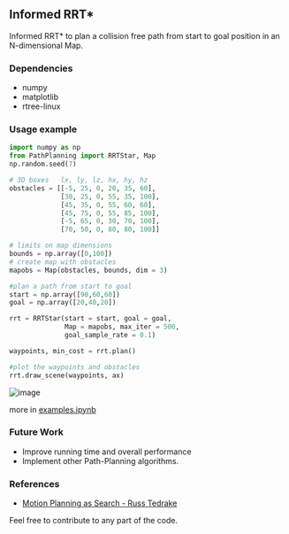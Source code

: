 ## Informed RRT*

Informed RRT* to plan a collision free path from start to goal position in an N-dimensional Map.

### Dependencies
- numpy
- matplotlib
- rtree-linux

### Usage example
```python
import numpy as np
from PathPlanning import RRTStar, Map
np.random.seed(7)

# 3D boxes   lx, ly, lz, hx, hy, hz
obstacles = [[-5, 25, 0, 20, 35, 60],
             [30, 25, 0, 55, 35, 100],
             [45, 35, 0, 55, 60, 60],
             [45, 75, 0, 55, 85, 100],
             [-5, 65, 0, 30, 70, 100],
             [70, 50, 0, 80, 80, 100]]

# limits on map dimensions
bounds = np.array([0,100])
# create map with obstacles
mapobs = Map(obstacles, bounds, dim = 3)

#plan a path from start to goal
start = np.array([90,60,60])
goal = np.array([20,40,20])

rrt = RRTStar(start = start, goal = goal,
              Map = mapobs, max_iter = 500,
              goal_sample_rate = 0.1)

waypoints, min_cost = rrt.plan()

#plot the waypoints and obstacles
rrt.draw_scene(waypoints, ax)
```
![image](./ex.gif)

more in [examples.ipynb](./examples.ipynb)

### Future Work

- Improve running time and overall performance
- Implement other Path-Planning algorithms.

### References
- [Motion Planning as Search - Russ Tedrake](http://underactuated.csail.mit.edu/planning.html#section2)

Feel free to contribute to any part of the code.
